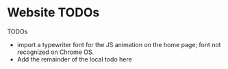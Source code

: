 # Website TODOs

TODOs
- import a typewriter font for the JS animation on the home page; font not recognized on Chrome OS.
- Add the remainder of the local todo here
